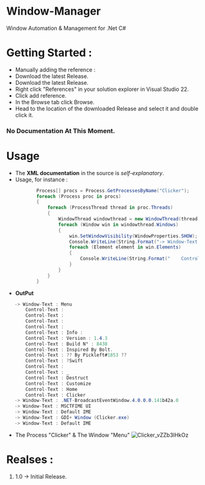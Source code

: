 # Window-Manager
Window Automation &amp; Management for .Net C#

# Getting Started :
 * Manually adding the reference :
  * Download the latest Release.
  * Download the latest Release.
  * Right click "References" in your solution explorer in Visual Studio 22.
  * Click add reference.
  * In the Browse tab click Browse.
  * Head to the location of the downloaded Release and select it and double click it.

### No Documentation At This Moment.

# Usage
 * The **XML documentation** in the source is *self-explanatory*.
 * Usage, for instance :
 ```cs
            Process[] procs = Process.GetProcessesByName("Clicker");
            foreach (Process proc in procs)
            {
                foreach (ProcessThread thread in proc.Threads)
                {
                    WindowThread windowthread = new WindowThread(thread);
                    foreach (Window win in windowthread.Windows)
                    {
                        win.SetWindowVisibility(WindowProperties.SHOW);
                        Console.WriteLine(String.Format("-> Window-Text : {0}", win.Text));
                        foreach (Element element in win.Elements)
                        {
                            Console.WriteLine(String.Format("    Control-Text : {0}", element.Text));
                        }
                    }
                }
            }
 ```
 * **OutPut** 
 ```cs
    -> Window-Text : Menu
        Control-Text :
        Control-Text :
        Control-Text :
        Control-Text :
        Control-Text : Info :
        Control-Text : Version : 1.4.3
        Control-Text : Build N° : 8438
        Control-Text : Inspired By Bolt.
        Control-Text : ?? By Pickleft#1853 ??
        Control-Text : ?Swift
        Control-Text :
        Control-Text : _
        Control-Text : Destruct
        Control-Text : Customize
        Control-Text : Home
        Control-Text : Clicker
    -> Window-Text : .NET-BroadcastEventWindow.4.0.0.0.141b42a.0
    -> Window-Text : MSCTFIME UI
    -> Window-Text : Default IME
    -> Window-Text : GDI+ Window (Clicker.exe)
    -> Window-Text : Default IME
 ```
 * The Process "Clicker" & The Window "Menu" 
 ![Clicker_vZZb3lHkOz](https://user-images.githubusercontent.com/76597572/219881554-bfde7111-e353-42d9-9b37-7c513e37954d.png)
 
# Realses : 
 1. 1.0 -> Initial Release.


